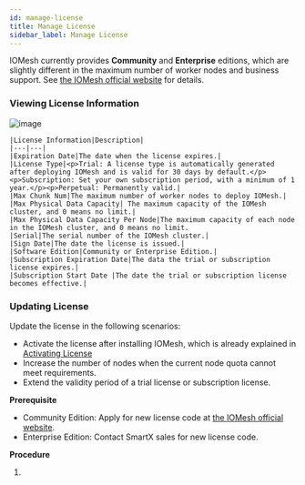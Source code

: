 ```yaml
---
id: manage-license
title: Manage License
sidebar_label: Manage License
---
```


IOMesh currently provides **Community** and **Enterprise** editions, which are slightly different in the maximum number of worker nodes and business support. See [the IOMesh official website](https://www.iomesh.com/spec) for details. 

### Viewing License Information

![image](https://user-images.githubusercontent.com/102718816/228835850-8ee27e5f-0c35-46e3-8247-a2f2f7bf343f.png)

    |License Information|Description|
    |---|---|
    |Expiration Date|The date when the license expires.|
    |License Type|<p>Trial: A license type is automatically generated after deploying IOMesh and is valid for 30 days by default.</p><p>Subscription: Set your own subscription period, with a minimum of 1 year.</p><p>Perpetual: Permanently valid.|
    |Max Chunk Num|The maximum number of worker nodes to deploy IOMesh.|
    |Max Physical Data Capacity| The maximum capacity of the IOMesh cluster, and 0 means no limit.|
    |Max Physical Data Capacity Per Node|The maximum capacity of each node in the IOMesh cluster, and 0 means no limit.
    |Serial|The serial number of the IOMesh cluster.|
    |Sign Date|The date the license is issued.|
    |Software Edition|Community or Enterprise Edition.|
    |Subscription Expiration Date|The data the trial or subscription license expires.|
    |Subscription Start Date |The date the trial or subscription license becomes effective.|

### Updating License

Update the license in the following scenarios:

- Activate the license after installing IOMesh, which is already explained in [Activating License]()
- Increase the number of nodes when the current node quota cannot meet requirements.
- Extend the validity period of a trial license or subscription license.

**Prerequisite**

- Community Edition: Apply for new license code at [the IOMesh official website](https://www.iomesh.com/license).
- Enterprise Edition: Contact SmartX sales for new license code. 

**Procedure**

1. 



